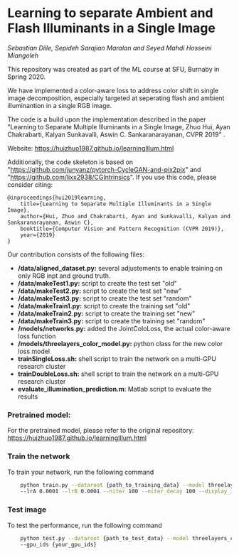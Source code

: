 # Learning to separate Ambient and Flash Illuminants in a Single Image
*Sebastian Dille, Sepideh Sarajian Maralan and Seyed Mahdi Hosseini Miangoleh*


This repository was created as part of the ML course at SFU, Burnaby in Spring 2020.


We have implemented a color-aware loss to address color shift in single image decomposition, especially targeted at seperating flash and ambient illuminantion in a single RGB image.

The code is a build upon the implementation described in the paper "Learning to Separate Multiple Illuminants in a Single Image, Zhuo Hui, Ayan Chakrabarti, Kalyan Sunkavalli, Aswin C. Sankaranarayanan, CVPR 2019" .

Website: https://huizhuo1987.github.io/learningIllum.html

Additionally, the code skeleton is based on "https://github.com/junyanz/pytorch-CycleGAN-and-pix2pix" and "https://github.com/lixx2938/CGIntrinsics". If you use this code, please consider citing:

    @inproceedings{hui2019learning,
	  	title={Learning to Separate Multiple Illuminants in a Single Image},
	  	author={Hui, Zhuo and Chakrabarti, Ayan and Sunkavalli, Kalyan and Sankaranarayanan, Aswin C},
	  	booktitle={Computer Vision and Pattern Recognition (CVPR 2019)},
	  	year={2019}
	}
  

Our contribution consists of the following files:
  * **/data/aligned_dataset.py:** several adjustements to enable training on only RGB inpt and ground truth.
  * **/data/makeTest1.py:** script to create the test set "old"
  * **/data/makeTest2.py:** script to create the test set "new"
  * **/data/makeTest3.py:** script to create the test set "random" 
  * **/data/makeTrain1.py:** script to create the training set "old" 
  * **/data/makeTrain2.py:** script to create the training set "new" 
  * **/data/makeTrain3.py:** script to create the training set "random" 
  * **/models/networks.py:** added the JointColoLoss, the actual color-aware loss function
  * **/models/threelayers_color_model.py:** python class for the new color loss model
  * **trainSingleLoss.sh:** shell script to train the network on a multi-GPU research cluster
  * **trainDoubleLoss.sh:** shell script to train the network on a multi-GPU research cluster
  * **evaluate_illumination_prediction.m**: Matlab script to evaluate the results


### Pretrained model:
For the pretrained model, please refer to the original repository: https://huizhuo1987.github.io/learningIllum.html


### Train the network
To train your network, run the following command
```bash
    python train.py --dataroot {path_to_training_data} --model threelayers_color --name {your_training_name} 
    --lrA 0.0001 --lrB 0.0001 --niter 100 --niter_decay 100 --display_id -1 --gpu_ids {your_gpu_ids}
```

### Test image
To test the performance, run the following command
```bash
    python test.py --dataroot {path_to_test_data} --model threelayers_color --name {your_training_name} 
    --gpu_ids {your_gpu_ids}
```
